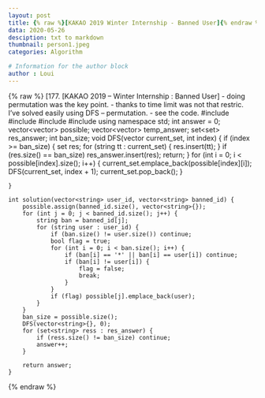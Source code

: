 ```yaml
---
layout: post
title: {% raw %}[KAKAO 2019 Winter Internship - Banned User]{% endraw %}
data: 2020-05-26
desciption: txt to markdown
thumbnail: person1.jpeg
categories: Algorithm

# Information for the author block
author : Loui
---
```


{% raw %}
	﻿[177. [KAKAO 2019 – Winter Internship : Banned User]
	- doing permutation was the key point.
	- thanks to time limit was not that restric. I’ve solved easily using DFS – permutation.
	- see the code.
	#include <string>
	#include <vector>
	#include <set>
	#include<iostream>
	using namespace std;
	int answer = 0;
	vector<vector<string>> possible;
	vector<vector<string>> temp_answer;
	set<set<string>> res_answer;
	int ban_size;
	void DFS(vector<string> current_set, int index) {
		if (index >= ban_size) {
			set<string> res;
			for (string tt : current_set) {
				res.insert(tt);
			}
			if (res.size() == ban_size) res_answer.insert(res);
			return;
		}
		for (int i = 0; i < possible[index].size(); i++) {
			current_set.emplace_back(possible[index][i]);
			DFS(current_set, index + 1);
			current_set.pop_back();
		}
	
	}
	
	int solution(vector<string> user_id, vector<string> banned_id) {
		possible.assign(banned_id.size(), vector<string>{});
		for (int j = 0; j < banned_id.size(); j++) {
			string ban = banned_id[j];
			for (string user : user_id) {
				if (ban.size() != user.size()) continue;
				bool flag = true;
				for (int i = 0; i < ban.size(); i++) {
					if (ban[i] == '*' || ban[i] == user[i]) continue;
					if (ban[i] != user[i]) {
						flag = false;
						break;
					}
				}
				if (flag) possible[j].emplace_back(user);
			}
		}
		ban_size = possible.size();
		DFS(vector<string>{}, 0);
		for (set<string> ress : res_answer) {
			if (ress.size() != ban_size) continue;
			answer++;
		}
	
		return answer;
	}
	
{% endraw %}
